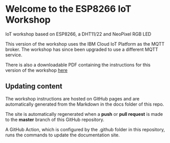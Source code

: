 # Welcome to the ESP8266 IoT Workshop

IoT workshop based on ESP8266, a DHT11/22 and NeoPixel RGB LED

This version of the workshop uses the IBM Cloud IoT Platform as the MQTT broker.  The workshop has since been upgraded to use a different MQTT service.

There is also a downloadable PDF containing the instructions for this version of the workshop [here](https://github.com/binnes/esp8266Workshop/blob/watson-iot-broker/esp8266Workshop-IBMiotPlatform.pdf)

## Updating content

The workshop instructions are hosted on GitHub pages and are automatically generated from the Markdown in the docs folder of this repo.

The site is automatically regenerated when a **push** or **pull request** is made to the **master** branch of this GitHub repository.  

A GitHub Action, which is configured by the .github folder in this repository, runs the commands to update the documentation site.
